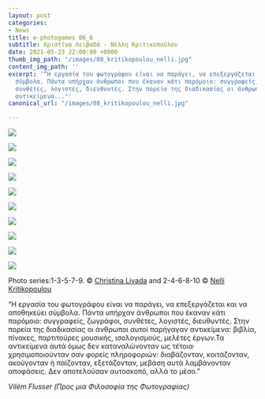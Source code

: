 ```yaml
---
layout: post
categories:
- News
title: e-photogames 06_6
subtitle: Χριστίνα Λειβαδά - Νέλλη Κριτικοπούλου
date: 2021-05-23 22:00:00 +0000
thumb_img_path: "/images/08_kritikopoulou_nelli.jpg"
content_img_path: ''
excerpt: '“Η εργασία του φωτογράφου είναι να παράγει, να επεξεργάζεται και να αποθηκεύει
  σύμβολα. Πάντα υπήρχαν άνθρωποι που έκαναν κάτι παρόμοιο: συγγραφείς, ζωγράφοι,
  συνθέτες, λογιστές, διευθυντές. Στην πορεία της διαδικασίας οι άνθρωποι αυτοί παρήγαγαν
  αντικείμενα..."'
canonical_url: "/images/08_kritikopoulou_nelli.jpg"

---
```

![](/images/01_livada.png)

![](/images/02_kritikopoulou_nelli.jpg)

![](/images/03_livada.png)

![](/images/04_kritikopoulou_nelli.jpg)

![](/images/05_livada.png)

![](/images/06_kritikopoulou_nelli.jpg)

![](/images/07_livada.png)

![](/images/08_kritikopoulou_nelli.jpg)

![](/images/09_livada.png)

![](/images/10_kritikopoulou_nelli.jpg)

Photo series:1-3-5-7-9. © <a href="https://www.facebook.com/christina.livada" target="blank">Christina Livada</a> and  2-4-6-8-10 © <a href="https://www.facebook.com/profile.php?id=100008007134922" target="blank">Nelli Kritikopoulou</a>

“Η εργασία του φωτογράφου είναι να παράγει, να επεξεργάζεται και να αποθηκεύει σύμβολα. Πάντα υπήρχαν άνθρωποι που έκαναν κάτι παρόμοιο: συγγραφείς, ζωγράφοι, συνθέτες, λογιστές, διευθυντές. Στην πορεία της διαδικασίας οι άνθρωποι αυτοί παρήγαγαν αντικείμενα: βιβλία, πίνακες, παρτιτούρες μουσικής, ισολογισμούς, μελέτες έργων.Τα αντικείμενα αυτά όμως δεν καταναλώνονταν ως τέτοια· χρησιμοποιούνταν σαν φορείς πληροφοριών: διαβάζονταν, κοιτάζονταν, ακούγονταν ή παίζονταν, εξετάζονταν, μεβάση αυτά λαμβάνονταν αποφάσεις. Δεν αποτελούσαν αυτοσκοπό, αλλά το μέσο.”

_Vilém Flusser (Προς μια Φιλοσοφία της Φωτογραφίας)_